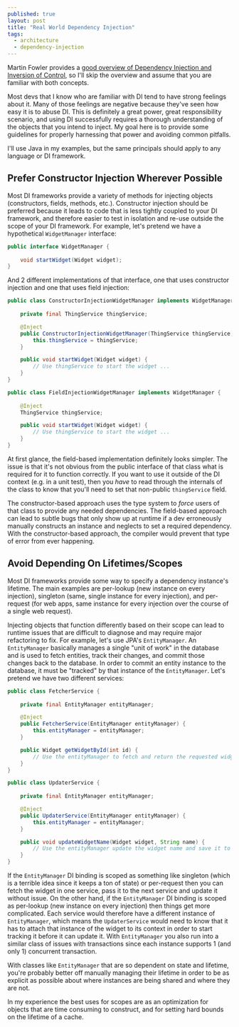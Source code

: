 ```yaml
---
published: true
layout: post
title: "Real World Dependency Injection"
tags: 
  - architecture
  - dependency-injection
---
```


Martin Fowler provides a [good overview of Dependency Injection and Inversion of Control](http://martinfowler.com/articles/injection.html),
so I'll skip the overview and assume that you are familiar with both concepts.

Most devs that I know who are familiar with DI tend to have strong feelings about it. Many of those feelings are negative because they've
seen how easy it is to abuse DI. This is definitely a great power, great responsibility scenario, and using DI successfully requires a
thorough understanding of the objects that you intend to inject. My goal here is to provide some guidelines for properly harnessing that
power and avoiding common pitfalls.

I'll use Java in my examples, but the same principals should apply to any language or DI framework.

## Prefer Constructor Injection Wherever Possible

Most DI frameworks provide a variety of methods for injecting objects (constructors, fields, methods, etc.). Constructor injection should be
preferred because it leads to code that is less tightly coupled to your DI framework, and therefore easier to test in isolation and re-use
outside the scope of your DI framework. For example, let's pretend we have a hypothetical `WidgetManager` interface:

```java
public interface WidgetManager {
    
    void startWidget(Widget widget);
}
```

And 2 different implementations of that interface, one that uses constructor injection and one that uses field injection:

```java
public class ConstructorInjectionWidgetManager implements WidgetManager {
    
    private final ThingService thingService;

    @Inject
    public ConstructorInjectionWidgetManager(ThingService thingService) {
        this.thingService = thingService;
    }

    public void startWidget(Widget widget) {
        // Use thingService to start the widget ...
    }
}
```

```java
public class FieldInjectionWidgetManager implements WidgetManager {
    
    @Inject
    ThingService thingService;

    public void startWidget(Widget widget) {
        // Use thingService to start the widget ...
    }
}
```

At first glance, the field-based implementation definitely looks simpler. The issue is that it's not obvious from the public interface of
that class what is required for it to function correctly. If you want to use it outside of the DI context (e.g. in a unit test), then you
*have* to read through the internals of the class to know that you'll need to set that non-public `thingService` field.

The constructor-based approach uses the type system to *force* users of that class to provide any needed dependencies. The field-based
approach can lead to subtle bugs that only show up at runtime if a dev erroneously manually constructs an instance and neglects to set a
required dependency. With the constructor-based approach, the compiler would prevent that type of error from ever happening.

## Avoid Depending On Lifetimes/Scopes

Most DI frameworks provide some way to specify a dependency instance's lifetime. The main examples are per-lookup (new instance on every
injection), singleton (same, single instance for every injection), and per-request (for web apps, same instance for every injection over
the course of a single web request).

Injecting objects that function differently based on their scope can lead to runtime issues that are difficult to diagnose and may require
major refactoring to fix. For example, let's use JPA's `EntityManager`. An `EntityManager` basically manages a single "unit of work" in
the database and is used to fetch entities, track their changes, and commit those changes back to the database. In order to commit an
entity instance to the database, it must be "tracked" by that instance of the `EntityManager`. Let's pretend we have two different
services:

```java
public class FetcherService {
    
    private final EntityManager entityManager;

    @Inject
    public FetcherService(EntityManager entityManager) {
        this.entityManager = entityManager;
    }

    public Widget getWidgetById(int id) {
        // Use the entityManager to fetch and return the requested widget
    }
}
```

```java
public class UpdaterService {
    
    private final EntityManager entityManager;

    @Inject
    public UpdaterService(EntityManager entityManager) {
        this.entityManager = entityManager;
    }

    public void updateWidgetName(Widget widget, String name) {
        // Use the entityManager update the widget name and save it to the database
    }
}
```

If the `EntityManager` DI binding is scoped as something like singleton (which is a terrible idea since it keeps a ton of state) or
per-request then you can fetch the widget in one service, pass it to the next service and update it without issue. On the other hand, if
the `EntityManager` DI binding is scoped as per-lookup (new instance on every injection) then things get more complicated. Each service
would therefore have a different instance of `EntityManager`, which means the `UpdaterService` would need to know that it has to attach
that instance of the widget to its context in order to start tracking it before it can update it. With `EntityManager` you also run into
a similar class of issues with transactions since each instance supports 1 (and only 1) concurrent transaction.

With classes like `EntityManager` that are so dependent on state and lifetime, you're probably better off manually managing their
lifetime in order to be as explicit as possible about where instances are being shared and where they are not.

In my experience the best uses for scopes are as an optimization for objects that are time consuming to construct, and for setting hard
bounds on the lifetime of a cache.
